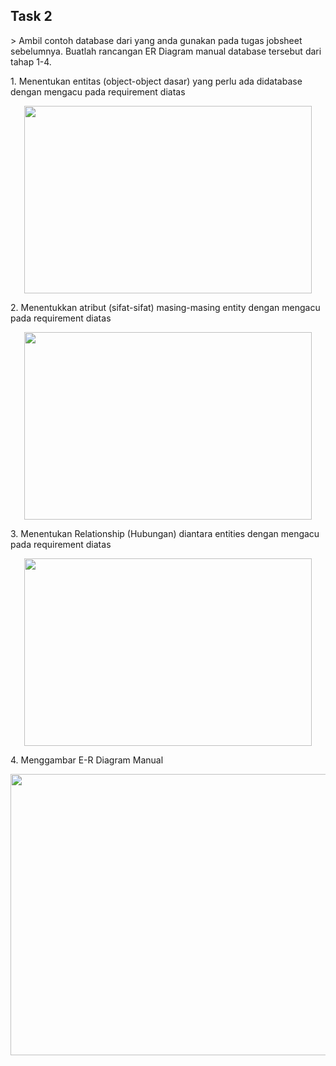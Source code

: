 <H2>Task 2</H2>
> Ambil contoh database dari yang anda gunakan pada tugas jobsheet sebelumnya. Buatlah rancangan ER Diagram manual database tersebut dari tahap 1-4.</p>
1. Menentukan entitas (object-object dasar) yang perlu ada didatabase dengan mengacu pada requirement diatas
<p align="center"> <img width="460" height="300" src="https://i.imgur.com/DFDLai5.png"> 
</p>
2. Menentukkan atribut (sifat-sifat) masing-masing entity dengan mengacu pada requirement diatas
<p align="center"> <img width="460" height="300" src="https://i.imgur.com/T2W096B.png"> 
</p>
3. Menentukan Relationship (Hubungan) diantara entities dengan mengacu pada requirement diatas 
<p align="center"> <img width="460" height="300" src="https://i.imgur.com/UIid423.png"> 
</p>
4. Menggambar E-R Diagram Manual
<p align="center"> <img width="800" height="450" src="https://i.imgur.com/cnkhvcZ.png"> 
</p>
